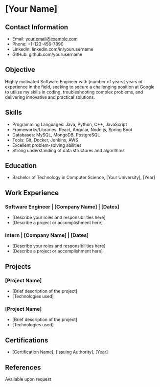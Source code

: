 # [Your Name]

## Contact Information
- Email: your.email@example.com
- Phone: +1-123-456-7890
- LinkedIn: linkedin.com/in/yourusername
- GitHub: github.com/yourusername

## Objective
Highly motivated Software Engineer with [number of years] years of experience in the field, seeking to secure a challenging position at Google to utilize my skills in coding, troubleshooting complex problems, and delivering innovative and practical solutions.

## Skills
- Programming Languages: Java, Python, C++, JavaScript
- Frameworks/Libraries: React, Angular, Node.js, Spring Boot
- Databases: MySQL, MongoDB, PostgreSQL
- Tools: Git, Docker, Jenkins, AWS
- Excellent problem-solving abilities
- Strong understanding of data structures and algorithms

## Education
- Bachelor of Technology in Computer Science, [Your University], [Year]

## Work Experience
### Software Engineer | [Company Name] | [Dates]
- [Describe your roles and responsibilities here]
- [Describe a project or accomplishment here]

### Intern | [Company Name] | [Dates]
- [Describe your roles and responsibilities here]
- [Describe a project or accomplishment here]

## Projects
### [Project Name]
- [Brief description of the project]
- [Technologies used]

### [Project Name]
- [Brief description of the project]
- [Technologies used]

## Certifications
- [Certification Name], [Issuing Authority], [Year]

## References
Available upon request
